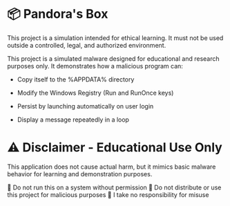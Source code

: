 # **📦 Pandora's Box**

This project is a simulation intended for ethical learning. It must not be used outside a controlled, legal, and authorized environment.

This project is a simulated malware designed for educational and research purposes only. It demonstrates how a malicious program can:

  - Copy itself to the %APPDATA% directory

  - Modify the Windows Registry (Run and RunOnce keys)

  - Persist by launching automatically on user login

  - Display a message repeatedly in a loop


# **⚠️ Disclaimer - Educational Use Only**

This application does not cause actual harm, but it mimics basic malware behavior for learning and demonstration purposes.

🚫 Do not run this on a system without permission
🚫 Do not distribute or use this project for malicious purposes
🛑 I take no responsibility for misuse
